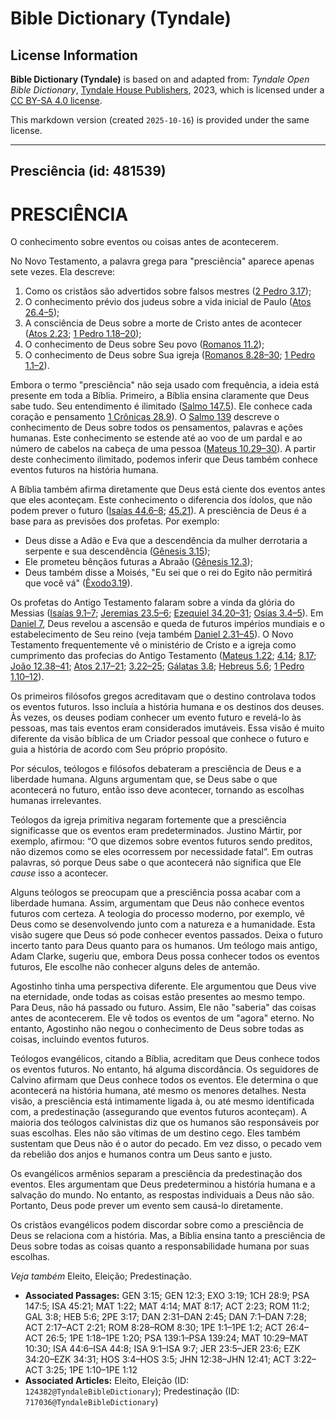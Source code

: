 # Bible Dictionary (Tyndale)

## License Information

**Bible Dictionary (Tyndale)** is based on and adapted from: _Tyndale Open Bible Dictionary_, [Tyndale House Publishers](https://tyndaleopenresources.com/), 2023, which is licensed under a [CC BY-SA 4.0 license](https://creativecommons.org/licenses/by-sa/4.0/legalcode.en).

This markdown version (created `2025-10-16`) is provided under the same license.



--------------------------------

## Presciência (id: 481539)

PRESCIÊNCIA
===========

O conhecimento sobre eventos ou coisas antes de acontecerem.

No Novo Testamento, a palavra grega para "presciência" aparece apenas sete vezes. Ela descreve:

1. Como os cristãos são advertidos sobre falsos mestres ([2 Pedro 3\.17](https://ref.ly/2Pet3:17));
2. O conhecimento prévio dos judeus sobre a vida inicial de Paulo ([Atos 26\.4–5](https://ref.ly/Acts26:4-Acts26:5));
3. A consciência de Deus sobre a morte de Cristo antes de acontecer ([Atos 2\.23](https://ref.ly/Acts2:23); [1 Pedro 1\.18–20](https://ref.ly/1Pet1:18-1Pet1:20));
4. O conhecimento de Deus sobre Seu povo ([Romanos 11\.2](https://ref.ly/Rom11:2));
5. O conhecimento de Deus sobre Sua igreja ([Romanos 8\.28–30](https://ref.ly/Rom8:28-Rom8:30); [1 Pedro 1\.1–2](https://ref.ly/1Pet1:1-1Pet1:2)).

Embora o termo "presciência" não seja usado com frequência, a ideia está presente em toda a Bíblia. Primeiro, a Bíblia ensina claramente que Deus sabe tudo. Seu entendimento é ilimitado ([Salmo 147\.5](https://ref.ly/Ps147:5)). Ele conhece cada coração e pensamento [1 Crônicas 28\.9](https://ref.ly/1Chr28:9)). O [Salmo 139](https://ref.ly/Ps139:1-Ps139:24) descreve o conhecimento de Deus sobre todos os pensamentos, palavras e ações humanas. Este conhecimento se estende até ao voo de um pardal e ao número de cabelos na cabeça de uma pessoa ([Mateus 10\.29–30](https://ref.ly/Matt10:29-Matt10:30)). A partir deste conhecimento ilimitado, podemos inferir que Deus também conhece eventos futuros na história humana.

A Bíblia também afirma diretamente que Deus está ciente dos eventos antes que eles aconteçam. Este conhecimento o diferencia dos ídolos, que não podem prever o futuro ([Isaías 44\.6–8](https://ref.ly/Isa44:6-Isa44:8); [45\.21](https://ref.ly/Isa45:21)). A presciência de Deus é a base para as previsões dos profetas. Por exemplo:

* Deus disse a Adão e Eva que a descendência da mulher derrotaria a serpente e sua descendência ([Gênesis 3\.15](https://ref.ly/Gen3:15));
* Ele prometeu bênçãos futuras a Abraão ([Gênesis 12\.3](https://ref.ly/Gen12:3));
* Deus também disse a Moisés, "Eu sei que o rei do Egito não permitirá que você vá" ([Êxodo3\.19](https://ref.ly/Exod3:19)).

Os profetas do Antigo Testamento falaram sobre a vinda da glória do Messias ([Isaías 9\.1–7](https://ref.ly/Isa9:1-Isa9:7); [Jeremias 23\.5–6](https://ref.ly/Jer23:5-Jer23:6); [Ezequiel 34\.20–31](https://ref.ly/Ezek34:20-Ezek34:31); [Osías 3\.4–5](https://ref.ly/Hos3:4-Hos3:5)). Em [Daniel 7](https://ref.ly/Dan7:1-Dan7:28), Deus revelou a ascensão e queda de futuros impérios mundiais e o estabelecimento de Seu reino (veja também [Daniel 2\.31–45](https://ref.ly/Dan2:31-Dan2:45)). O Novo Testamento frequentemente vê o ministério de Cristo e a igreja como cumprimento das profecias do Antigo Testamento ([Mateus 1\.22](https://ref.ly/Matt1:22); [4\.14](https://ref.ly/Matt4:14); [8\.17](https://ref.ly/Matt8:17); [João 12\.38–41](https://ref.ly/John12:38-John12:41); [Atos 2\.17–21](https://ref.ly/Acts2:17-Acts2:21); [3\.22–25](https://ref.ly/Acts3:22-Acts3:25); [Gálatas 3\.8](https://ref.ly/Gal3:8); [Hebreus 5\.6](https://ref.ly/Heb5:6); [1 Pedro 1\.10–12](https://ref.ly/1Pet1:10-1Pet1:12)).

Os primeiros filósofos gregos acreditavam que o destino controlava todos os eventos futuros. Isso incluía a história humana e os destinos dos deuses. Às vezes, os deuses podiam conhecer um evento futuro e revelá\-lo às pessoas, mas tais eventos eram considerados imutáveis. Essa visão é muito diferente da visão bíblica de um Criador pessoal que conhece o futuro e guia a história de acordo com Seu próprio propósito.

Por séculos, teólogos e filósofos debateram a presciência de Deus e a liberdade humana. Alguns argumentam que, se Deus sabe o que acontecerá no futuro, então isso deve acontecer, tornando as escolhas humanas irrelevantes.

Teólogos da igreja primitiva negaram fortemente que a presciência significasse que os eventos eram predeterminados. Justino Mártir, por exemplo, afirmou: “O que dizemos sobre eventos futuros sendo preditos, não dizemos como se eles ocorressem por necessidade fatal”. Em outras palavras, só porque Deus sabe o que acontecerá não significa que Ele *cause* isso a acontecer.

Alguns teólogos se preocupam que a presciência possa acabar com a liberdade humana. Assim, argumentam que Deus não conhece eventos futuros com certeza. A teologia do processo moderno, por exemplo, vê Deus como se desenvolvendo junto com a natureza e a humanidade. Esta visão sugere que Deus só pode conhecer eventos passados. Deixa o futuro incerto tanto para Deus quanto para os humanos. Um teólogo mais antigo, Adam Clarke, sugeriu que, embora Deus possa conhecer todos os eventos futuros, Ele escolhe não conhecer alguns deles de antemão.

Agostinho tinha uma perspectiva diferente. Ele argumentou que Deus vive na eternidade, onde todas as coisas estão presentes ao mesmo tempo. Para Deus, não há passado ou futuro. Assim, Ele não "saberia" das coisas antes de acontecerem. Ele vê todos os eventos de um "agora" eterno. No entanto, Agostinho não negou o conhecimento de Deus sobre todas as coisas, incluindo eventos futuros.

Teólogos evangélicos, citando a Bíblia, acreditam que Deus conhece todos os eventos futuros. No entanto, há alguma discordância. Os seguidores de Calvino afirmam que Deus conhece todos os eventos. Ele determina o que acontecerá na história humana, até mesmo os menores detalhes. Nesta visão, a presciência está intimamente ligada à, ou até mesmo identificada com, a predestinação (assegurando que eventos futuros aconteçam). A maioria dos teólogos calvinistas diz que os humanos são responsáveis por suas escolhas. Eles não são vítimas de um destino cego. Eles também sustentam que Deus não é o autor do pecado. Em vez disso, o pecado vem da rebelião dos anjos e humanos contra um Deus santo e justo.

Os evangélicos armênios separam a presciência da predestinação dos eventos. Eles argumentam que Deus predeterminou a história humana e a salvação do mundo. No entanto, as respostas individuais a Deus não são. Portanto, Deus pode prever um evento sem causá\-lo diretamente.

Os cristãos evangélicos podem discordar sobre como a presciência de Deus se relaciona com a história. Mas, a Bíblia ensina tanto a presciência de Deus sobre todas as coisas quanto a responsabilidade humana por suas escolhas.

*Veja também* Eleito, Eleição; Predestinação.

* **Associated Passages:** GEN 3:15; GEN 12:3; EXO 3:19; 1CH 28:9; PSA 147:5; ISA 45:21; MAT 1:22; MAT 4:14; MAT 8:17; ACT 2:23; ROM 11:2; GAL 3:8; HEB 5:6; 2PE 3:17; DAN 2:31–DAN 2:45; DAN 7:1–DAN 7:28; ACT 2:17–ACT 2:21; ROM 8:28–ROM 8:30; 1PE 1:1–1PE 1:2; ACT 26:4–ACT 26:5; 1PE 1:18–1PE 1:20; PSA 139:1–PSA 139:24; MAT 10:29–MAT 10:30; ISA 44:6–ISA 44:8; ISA 9:1–ISA 9:7; JER 23:5–JER 23:6; EZK 34:20–EZK 34:31; HOS 3:4–HOS 3:5; JHN 12:38–JHN 12:41; ACT 3:22–ACT 3:25; 1PE 1:10–1PE 1:12
* **Associated Articles:** Eleito, Eleição (ID: `124382@TyndaleBibleDictionary`); Predestinação (ID: `717036@TyndaleBibleDictionary`)

